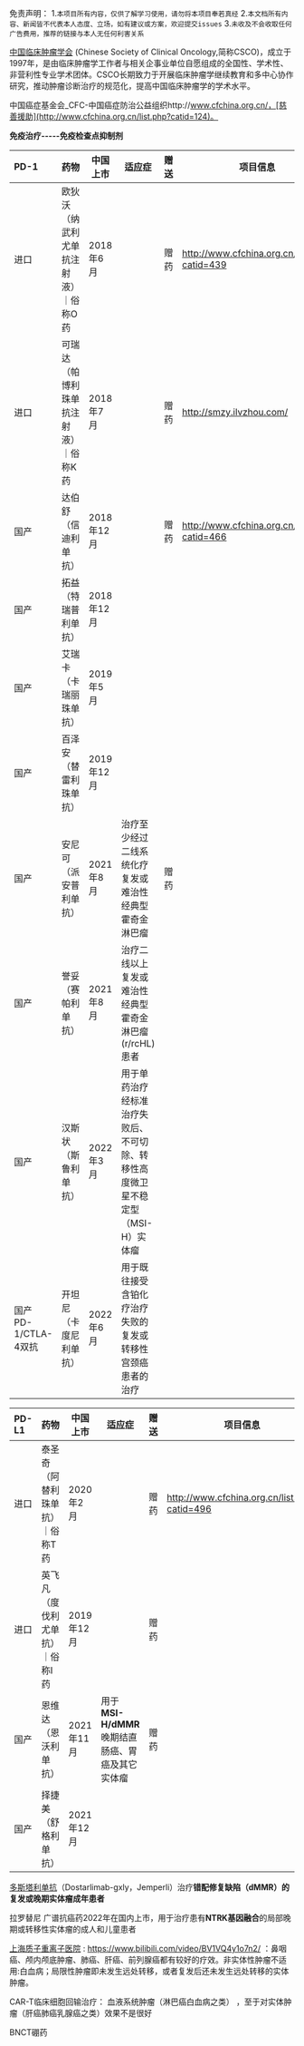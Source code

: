 免责声明：
1.`本项目所有内容，仅供了解学习使用，请勿将本项目奉若真经`
2.`本文档所有内容、新闻皆不代表本人态度、立场，如有建议或方案，欢迎提交issues`
3.`未收及不会收取任何广告费用，推荐的链接与本人无任何利害关系`



[中国临床肿瘤学会](http://www.csco.org.cn/cn/index.aspx) (Chinese Society of Clinical Oncology,简称CSCO)，成立于1997年，是由临床肿瘤学工作者与相关企事业单位自愿组成的全国性、学术性、非营利性专业学术团体。CSCO长期致力于开展临床肿瘤学继续教育和多中心协作研究，推动肿瘤诊断治疗的规范化，提高中国临床肿瘤学的学术水平。



中国癌症基金会_CFC-中国癌症防治公益组织http://www.cfchina.org.cn/，[慈善援助](http://www.cfchina.org.cn/list.php?catid=124)。



**免疫治疗-----免疫检查点抑制剂**

|PD-1|药物|中国上市|适应症|赠送|项目信息|医保|价格|
|:---|:---|----|----|----|----|----|----|
|进口|欧狄沃（纳武利尤单抗注射液）｜俗称O药|2018年6月||赠药|http://www.cfchina.org.cn/list.php?catid=439|未入医保|100mg/支为9260元，40mg/支为4591元，年治疗费用约为11万|
|进口|可瑞达（帕博利珠单抗注射液）｜俗称K药|2018年7月||赠药|http://smzy.ilvzhou.com/|未入医保|4ml/0.1g/支为17918元，年治疗费用约为14万|
|国产|达伯舒（信迪利单抗）|2018年12月||赠药|http://www.cfchina.org.cn/list.php?catid=466|已纳入医保|10ml/100mg/瓶1080元|
|国产|拓益（特瑞普利单抗）|2018年12月||||已纳入医保|2ml/80mg/瓶825元|
|国产|艾瑞卡（卡瑞丽珠单抗）|2019年5月||||已纳入医保|200mg/瓶保持在2928元|
|国产|百泽安（替雷利珠单抗）|2019年12月||||已纳入医保|10ml/100mg/瓶降为1450元|
|国产|安尼可（派安普利单抗）|2021年8月|治疗至少经过二线系统化疗复发或难治性经典型霍奇金淋巴瘤|赠药|||100mg/4875元|
|国产|誉妥（赛帕利单抗）|2021年8月|治疗二线以上复发或难治性经典型霍奇金淋巴瘤(r/rcHL)患者||||120mg(4ml)/瓶3300元|
|国产|汉斯状（斯鲁利单抗）|2022年3月|用于单药治疗经标准治疗失败后、不可切除、转移性高度微卫星不稳定型（MSI-H）实体瘤|||||
|国产  PD-1/CTLA-4双抗|开坦尼（卡度尼利单抗）|2022年6月|用于既往接受含铂化疗治疗失败的复发或转移性宫颈癌患者的治疗|||||

|PD-L1|药物|中国上市|适应症|赠送|项目信息|医保|价格|
|:---|----|----|----|----|----|----|----|
|进口|泰圣奇（阿替利珠单抗）｜俗称T药|2020年2月||赠药|http://www.cfchina.org.cn/list.php?catid=496||1200mg/支为32800元，年治疗费用约为13.12万|
|进口|英飞凡（度伐利尤单抗）｜俗称I药|2019年12月||赠药||||
|国产|恩维达（恩沃利单抗）|2021年11月|用于**MSI-H/dMMR**晚期结直肠癌、胃癌及其它实体瘤|赠药|||5980元/瓶|
|国产|择捷美（舒格利单抗）|2021年12月|||||600mg(20ml)13500元|





[多斯塔利单抗](https://zhuanlan.zhihu.com/p/401303467)（Dostarlimab-gxly，Jemperli）治疗**错配修复缺陷（dMMR）的复发或晚期实体瘤成年患者**



拉罗替尼 广谱抗癌药2022年在国内上市，用于治疗患有**NTRK基因融合**的局部晚期或转移性实体瘤的成人和儿童患者



[上海质子重离子医院](http://www.globecancer.com/azzx/show.php?itemid=14980) : https://www.bilibili.com/video/BV1VQ4y1o7n2/ ：鼻咽癌、颅内颅底肿瘤、肺癌、肝癌、前列腺癌都有较好的疗效。非实体性肿瘤不适用:白血病；局限性肿瘤即未发生远处转移，或者复发后还未发生远处转移的实体肿瘤。



CAR-T临床细胞回输治疗： 血液系统肿瘤（淋巴癌白血病之类） ，至于对实体肿瘤（肝癌肺癌乳腺癌之类）效果不是很好



BNCT硼药